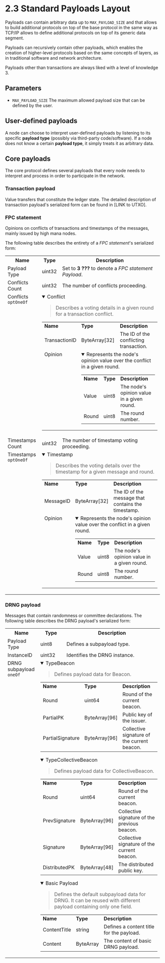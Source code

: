 # 2.3 Standard Payloads Layout
Payloads can contain arbitrary data up to `MAX_PAYLOAD_SIZE` and that allows to build additional protocols on top of the base protocol in the same way as TCP/IP allows to define additional protocols on top of its generic data segment.

Payloads can recursively contain other payloads, which enables the creation of higher-level protocols based on the same concepts of layers, as in traditional software and network architecture.

Payloads other than transactions are always liked with a level of knowledge 3. 

## Parameters
- `MAX_PAYLOAD_SIZE` The maximum allowed payload size that can be defined by the user.
## User-defined payloads
A node can choose to interpret user-defined payloads by listening to its specific **payload type** (possibly via third-party code/software). If a node does not know a certain **payload type**, it simply treats it as arbitrary data.

## Core payloads
The core protocol defines several payloads that every node needs to interpret and process in order to participate in the network.

### Transaction payload
Value transfers that constitute the ledger state. 
The detailed description of transaction payload's serialized form can be found in [LINK to UTXO].


### FPC statement
 Opinions on conflicts of transactions and timestamps of the messages, mainly issued by high mana nodes.


The following table describes the entirety of a <i>FPC statement</i>'s serialized form:
<table>
    <tr>
        <th>Name</th>
        <th>Type</th>
        <th>Description</th>
    </tr>
    <tr>
        <td>Payload Type</td>
        <td>uint32</td>
        <td>
        Set to <strong>3 ???</strong> to denote a <i>FPC statement Payload</i>.
        </td>
    </tr>
    <tr>
        <td>Conflicts Count</td>
        <td>uint32</td>
        <td>The number of conflicts proceeding.</td>
    </tr>
    <tr>
        <td valign="top">Conflicts <code>optOneOf</code></td>
        <td colspan="2">
            <details open="true">
                <summary>Conflict</summary>
                <blockquote>
                    Describes a voting details in a given round for a transaction conflict.
                </blockquote>
                <table>
                    <tr>
                        <td><b>Name</b></td>
                        <td><b>Type</b></td>
                        <td><b>Description</b></td>
                    </tr>
                    <tr>
                        <td>TransactionID</td>
                        <td>ByteArray[32]</td>
                        <td>The ID of the conflicting transaction.</td>
                    </tr>
                    <tr>
                        <td valign="top">Opinion</td>
                        <td colspan="2">
                            <details open="true">
                                <summary>Represents the node's opinion value over the conflict in a given round.</summary>
                                <table>
                                    <tr>
                                        <td><b>Name</b></td>
                                        <td><b>Type</b></td>
                                        <td><b>Description</b></td>
                                    </tr>
                                    <tr>
                                        <td>Value</td>
                                        <td>uint8</td>
                                        <td>The node's opinion value in a given round.</td>
                                    </tr>
                                    <tr>
                                        <td>Round</td>
                                        <td>uint8</td>
                                        <td>The round number.</td>
                                    </tr>
                                </table>
                            </details>
                        </td>
                    </tr>
                </table>
            </details>
        </td>
    </tr>
    <tr>
        <td>Timestamps Count</td>
        <td>uint32</td>
        <td>The number of timestamp voting proceeding.</td>
    </tr>
    <tr>
        <td valign="top">Timestamps <code>optOneOf</code></td>
        <td colspan="2">
            <details open="true">
                <summary>Timestamp</summary>
                <blockquote>
                    Describes the voting details over the timestamp for a given message and round.
                </blockquote>
                <table>
                    <tr>
                        <td><b>Name</b></td>
                        <td><b>Type</b></td>
                        <td><b>Description</b></td>
                    </tr>
                    <tr>
                        <td>MessageID</td>
                        <td>ByteArray[32]</td>
                        <td>The ID of the message that contains the timestamp.</td>
                    </tr>
                    <tr>
                        <td valign="top">Opinion</td>
                        <td colspan="2">
                            <details open="true">
                                <summary>Represents the node's opinion value over the conflict in a given round.</summary>
                                <table>
                                    <tr>
                                        <td><b>Name</b></td>
                                        <td><b>Type</b></td>
                                        <td><b>Description</b></td>
                                    </tr>
                                    <tr>
                                        <td>Value</td>
                                        <td>uint8</td>
                                        <td>The node's opinion value in a given round.</td>
                                    </tr>
                                    <tr>
                                        <td>Round</td>
                                        <td>uint8</td>
                                        <td>The round number.</td>
                                    </tr>
                                </table>
                            </details>
                        </td>
                    </tr>
                </table>
            </details>
        </td>
    </tr>
</table>

### DRNG payload
Messages that contain randomness or committee declarations.
    The following table describes the DRNG payload's serialized form:
    <table>
        <tr>
            <th>Name</th>
            <th>Type</th>
            <th>Description</th>
        </tr>
        <tr>
            <tr>
                <td>Payload Type</td>
                <td>uint8</td>
                <td>Defines a subpayload type.</td>
            </tr>
            <tr>
                <td>InstanceID</td>
                <td>uint32</td>
                <td>Identifies the DRNG instance.</td>
            </tr>
        </tr>
        <tr>
            <td valign="top">DRNG subpayload <code>oneOf</code></td>
            <td colspan="2">
                <details open="true">
                    <summary>TypeBeacon</summary>
                    <blockquote>
                    Defines payload data for Beacon.
                    </blockquote>
                    <table>
                        <tr>
                            <td><b>Name</b></td>
                            <td><b>Type</b></td>
                            <td><b>Description</b></td>
                        </tr>
                        <tr>
                            <td>Round</td>
                            <td>uint64</td>
                            <td>Round of the current beacon.</td>
                        </tr>
                        <tr>
                            <td>PartialPK</td>
                            <td>ByteArray[96]</td>
                            <td>Public key of the issuer.</td>
                        </tr>
                        <tr>
                            <td>PartialSignature</td>
                            <td>ByteArray[96]</td>
                            <td>Collective signature of the current beacon.</td>
                        </tr>
                    </table>
                </details>
                <details open="true">
                    <summary>TypeCollectiveBeacon</summary>
                    <blockquote>
                    Defines payload data for CollectiveBeacon.
                    </blockquote>
                    <table>
                        <tr>
                            <td><b>Name</b></td>
                            <td><b>Type</b></td>
                            <td><b>Description</b></td>
                        </tr>
                        <tr>
                            <td>Round</td>
                            <td>uint64</td>
                            <td>Round of the current beacon.</td>
                        </tr>
                        <tr>
                            <td>PrevSignature</td>
                            <td>ByteArray[96]</td>
                            <td>Collective signature of the previous beacon.</td>
                        </tr>
                        <tr>
                            <td>Signature</td>
                            <td>ByteArray[96]</td>
                            <td>Collective signature of the current beacon.</td>
                        </tr>
                        <tr>
                            <td>DistributedPK</td>
                            <td>ByteArray[48]</td>
                            <td>The distributed public key.</td>
                        </tr>
                    </table>
                </details>
                <details open="true">
                    <summary>Basic Payload</summary>
                    <blockquote>
                    Defines the default subpayload data for DRNG. It can be reused with different payload containing only one field.
                    </blockquote>
                    <table>
                        <tr>
                            <td><b>Name</b></td>
                            <td><b>Type</b></td>
                            <td><b>Description</b></td>
                        </tr>
                        <tr>
                            <td>ContentTitle</td>
                            <td>string</td>
                            <td>Defines a content title for the payload.</td>
                        </tr>
                        <tr>
                            <td>Content</td>
                            <td>ByteArray</td>
                            <td>The content of basic DRNG payload.</td>
                        </tr>
                    </table>
                </details>
            </td>
        </tr>
    </table>

